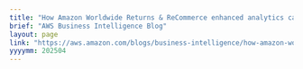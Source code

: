 ```yaml
---
title: "How Amazon Worldwide Returns & ReCommerce enhanced analytics capabilities with Amazon Q in QuickSight"
brief: "AWS Business Intelligence Blog"
layout: page
link: "https://aws.amazon.com/blogs/business-intelligence/how-amazon-worldwide-returns-recommerce-enhanced-analytics-capabilities-with-amazon-q-in-quicksight/"
yyyymm: 202504
---
```

